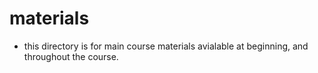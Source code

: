 # materials

- this directory is for main course materials avialable at beginning, and throughout the course.